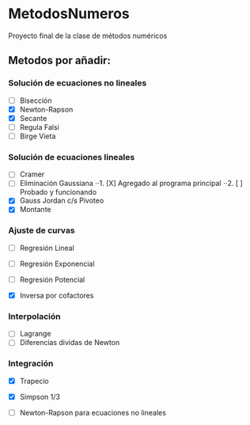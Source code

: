# MetodosNumeros
Proyecto final de la clase de métodos numéricos

## Metodos por añadir:

### Solución de ecuaciones no lineales
- [ ] Bisección
- [X] Newton-Rapson
- [X] Secante
- [ ] Regula Falsi
- [ ] Birge Vieta

### Solución de ecuaciones lineales
- [ ] Cramer
- [ ] Eliminación Gaussiana
⋅⋅1. [X] Agregado al programa principal
⋅⋅2. [ ] Probado y funcionando
- [X] Gauss Jordan c/s Pivoteo
- [X] Montante

### Ajuste de curvas
- [ ] Regresión Lineal
- [ ] Regresión Exponencial
- [ ] Regresión Potencial

- [X] Inversa por cofactores

### Interpolación
- [ ] Lagrange
- [ ] Diferencias dividas de Newton

### Integración
- [X] Trapecio
- [X] Simpson 1/3
- [ ] Newton-Rapson para ecuaciones no lineales

